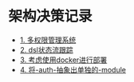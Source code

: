 # 架构决策记录

* [1. 多权限管理系统](0001-多权限管理系统.md)
* [2. dsl状态流跟踪](0002-dsl状态流跟踪.md)
* [3. 考虑使用docker进行部署](0003-考虑使用docker进行部署.md)
* [4. 将-auth-抽象出单独的-module](0004-将-auth-抽象出单独的-module.md)